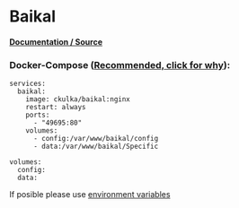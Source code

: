 # **Baikal**

#### [Documentation / Source](https://hub.docker.com/r/ckulka/baikal)

### Docker-Compose ([Recommended, click for why](https://docs.docker.com/compose/intro/features-uses/)):

```
services:
  baikal:
    image: ckulka/baikal:nginx
    restart: always
    ports:
      - "49695:80"
    volumes:
      - config:/var/www/baikal/config
      - data:/var/www/baikal/Specific

volumes:
  config:
  data:
```

If posible please use [environment variables](https://docs.docker.com/compose/environment-variables/set-environment-variables/)